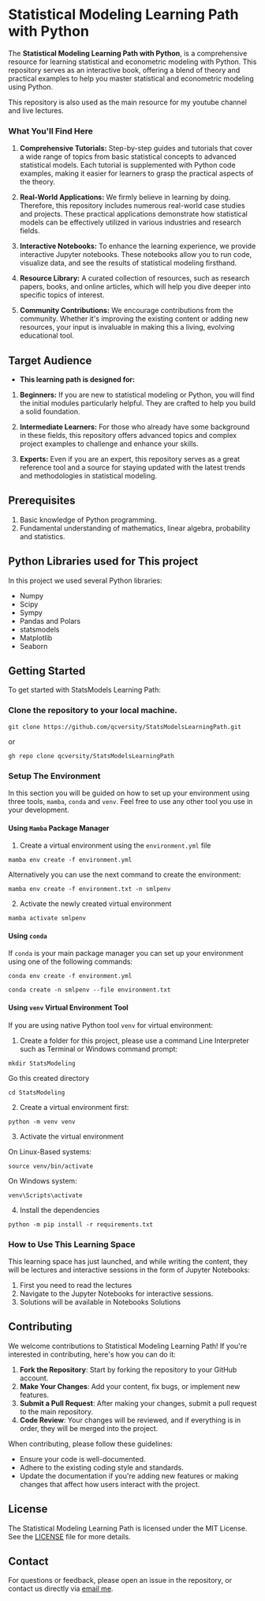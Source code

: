 # Statistical Modeling Learning Path with Python


The **Statistical Modeling Learning Path with Python**, is a comprehensive resource
for learning statistical and econometric modeling with Python. 
This repository serves as an interactive book, offering a blend of theory and practical examples to help you master statistical and econometric modeling using Python.

This repository is also used as the main resource for my youtube channel and live lectures. 

### What You'll Find Here

1. **Comprehensive Tutorials:** Step-by-step guides and tutorials that cover a wide range of topics from basic statistical concepts to advanced statistical models. Each tutorial is supplemented with Python code examples, making it easier for learners to grasp the practical aspects of the theory.

2. **Real-World Applications:** We firmly believe in learning by doing. Therefore, this repository includes numerous real-world case studies and projects. These practical applications demonstrate how statistical models can be effectively utilized in various industries and research fields.

3. **Interactive Notebooks:** To enhance the learning experience, we provide interactive Jupyter notebooks. These notebooks allow you to run code, visualize data, and see the results of statistical modeling firsthand.

4. **Resource Library:** A curated collection of resources, such as research papers, books, and online articles, which will help you dive deeper into specific topics of interest.

5. **Community Contributions:** We encourage contributions from the community. Whether it's improving the existing content or adding new resources, your input is invaluable in making this a living, evolving educational tool.

## Target Audience

- **This learning path is designed for:**

1. **Beginners:** If you are new to statistical modeling or Python, you will find the initial modules particularly helpful. They are crafted to help you build a solid foundation.

2. **Intermediate Learners:** For those who already have some background in these fields, this repository offers advanced topics and complex project examples to challenge and enhance your skills.

3. **Experts:** Even if you are an expert, this repository serves as a great reference tool and a source for staying updated with the latest trends and methodologies in statistical modeling.

## Prerequisites

1. Basic knowledge of Python programming.
2. Fundamental understanding of mathematics, linear algebra, probability and statistics.

## Python Libraries used for This project

In this project we used several Python libraries:

- Numpy
- Scipy
- Sympy
- Pandas and Polars
- statsmodels
- Matplotlib
- Seaborn 

## Getting Started

To get started with StatsModels Learning Path:

### Clone the repository to your local machine.

```
git clone https://github.com/qcversity/StatsModelsLearningPath.git
```

or

```
gh repo clone qcversity/StatsModelsLearningPath
```

### Setup The Environment

In this section you will be guided on how to set up your environment using three tools, `mamba`, `conda` and `venv`. Feel free to use any other tool you use in your development.

#### Using `Mamba` Package Manager

1. Create a virtual environment using the `environment.yml` file

```
mamba env create -f environment.yml
```

Alternatively you can use the next command to create the environment:

```
mamba env create -f environment.txt -n smlpenv
```

2. Activate the newly created virtual environment

```
mamba activate smlpenv
```


#### Using `conda`

If `conda` is your main package manager you can set up your environment using one of the following commands:

```
conda env create -f environment.yml
```

```
conda create -n smlpenv --file environment.txt
```

#### Using `venv` Virtual Environment Tool

If you are using native Python tool `venv` for virtual environment:

1. Create a folder for this project, please use a command Line Interpreter such as Terminal or Windows command prompt:

```
mkdir StatsModeling
```

Go this created directory

```
cd StatsModeling
```

2. Create a virtual environment first:

```
python -m venv venv
```

3. Activate the virtual environment

On Linux-Based systems:
```
source venv/bin/activate
```

On Windows system:

```
venv\Scripts\activate
```

4. Install the dependencies

```
python -m pip install -r requirements.txt
```

### How to Use This Learning Space

This learning space has just launched, and while writing the content, they will be lectures and interactive sessions in the form of Jupyter Notebooks:

1. First you need to read the lectures
2. Navigate to the Jupyter Notebooks for interactive sessions.
3. Solutions will be available in Notebooks Solutions

## Contributing

We welcome contributions to Statistical Modeling Learning Path! If you're interested in contributing, here's how you can do it:

1. **Fork the Repository**: Start by forking the repository to your GitHub account.
2. **Make Your Changes**: Add your content, fix bugs, or implement new features.
3. **Submit a Pull Request**: After making your changes, submit a pull request to the main repository.
4. **Code Review**: Your changes will be reviewed, and if everything is in order, they will be merged into the project.

When contributing, please follow these guidelines:

  - Ensure your code is well-documented.
  - Adhere to the existing coding style and standards.
  - Update the documentation if you're adding new features or making changes that affect how users interact with the project.


## License

The Statistical Modeling Learning Path is licensed under the MIT License. See the [LICENSE](LICENSE) file for more details.


## Contact
For questions or feedback, please open an issue in the repository, or contact us directly via [email me](mailto:qcversity.info@gmail.com).


